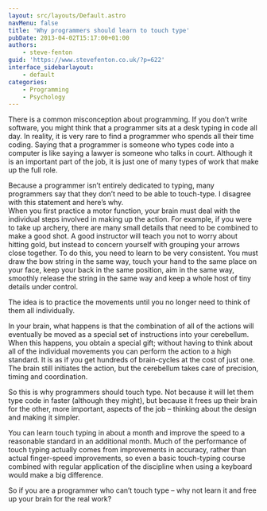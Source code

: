 ```yaml
---
layout: src/layouts/Default.astro
navMenu: false
title: 'Why programmers should learn to touch type'
pubDate: 2013-04-02T15:17:00+01:00
authors:
    - steve-fenton
guid: 'https://www.stevefenton.co.uk/?p=622'
interface_sidebarlayout:
    - default
categories:
    - Programming
    - Psychology
---
```


There is a common misconception about programming. If you don’t write software, you might think that a programmer sits at a desk typing in code all day. In reality, it is very rare to find a programmer who spends all their time coding. Saying that a programmer is someone who types code into a computer is like saying a lawyer is someone who talks in court. Although it is an important part of the job, it is just one of many types of work that make up the full role.

Because a programmer isn’t entirely dedicated to typing, many programmers say that they don’t need to be able to touch-type. I disagree with this statement and here’s why.  
When you first practice a motor function, your brain must deal with the individual steps involved in making up the action. For example, if you were to take up archery, there are many small details that need to be combined to make a good shot. A good instructor will teach you not to worry about hitting gold, but instead to concern yourself with grouping your arrows close together. To do this, you need to learn to be very consistent. You must draw the bow string in the same way, touch your hand to the same place on your face, keep your back in the same position, aim in the same way, smoothly release the string in the same way and keep a whole host of tiny details under control.

The idea is to practice the movements until you no longer need to think of them all individually.

In your brain, what happens is that the combination of all of the actions will eventually be moved as a special set of instructions into your cerebellum. When this happens, you obtain a special gift; without having to think about all of the individual movements you can perform the action to a high standard. It is as if you get hundreds of brain-cycles at the cost of just one. The brain still initiates the action, but the cerebellum takes care of precision, timing and coordination.

So this is why programmers should touch type. Not because it will let them type code in faster (although they might), but because it frees up their brain for the other, more important, aspects of the job – thinking about the design and making it simpler.

You can learn touch typing in about a month and improve the speed to a reasonable standard in an additional month. Much of the performance of touch typing actually comes from improvements in accuracy, rather than actual finger-speed improvements, so even a basic touch-typing course combined with regular application of the discipline when using a keyboard would make a big difference.

So if you are a programmer who can’t touch type – why not learn it and free up your brain for the real work?